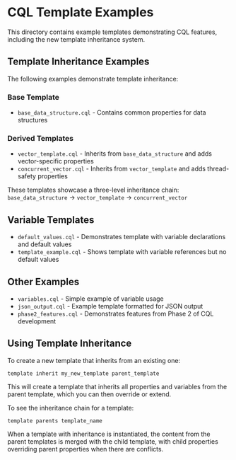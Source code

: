 # CQL Template Examples

This directory contains example templates demonstrating CQL features, including the new template inheritance system.

## Template Inheritance Examples

The following examples demonstrate template inheritance:

### Base Template
- `base_data_structure.cql` - Contains common properties for data structures

### Derived Templates
- `vector_template.cql` - Inherits from `base_data_structure` and adds vector-specific properties
- `concurrent_vector.cql` - Inherits from `vector_template` and adds thread-safety properties

These templates showcase a three-level inheritance chain:
`base_data_structure` → `vector_template` → `concurrent_vector`

## Variable Templates

- `default_values.cql` - Demonstrates template with variable declarations and default values
- `template_example.cql` - Shows template with variable references but no default values

## Other Examples

- `variables.cql` - Simple example of variable usage
- `json_output.cql` - Example template formatted for JSON output
- `phase2_features.cql` - Demonstrates features from Phase 2 of CQL development

## Using Template Inheritance

To create a new template that inherits from an existing one:

```
template inherit my_new_template parent_template
```

This will create a template that inherits all properties and variables from the parent template, which you can then override or extend.

To see the inheritance chain for a template:

```
template parents template_name
```

When a template with inheritance is instantiated, the content from the parent templates is merged with the child template, with child properties overriding parent properties when there are conflicts.